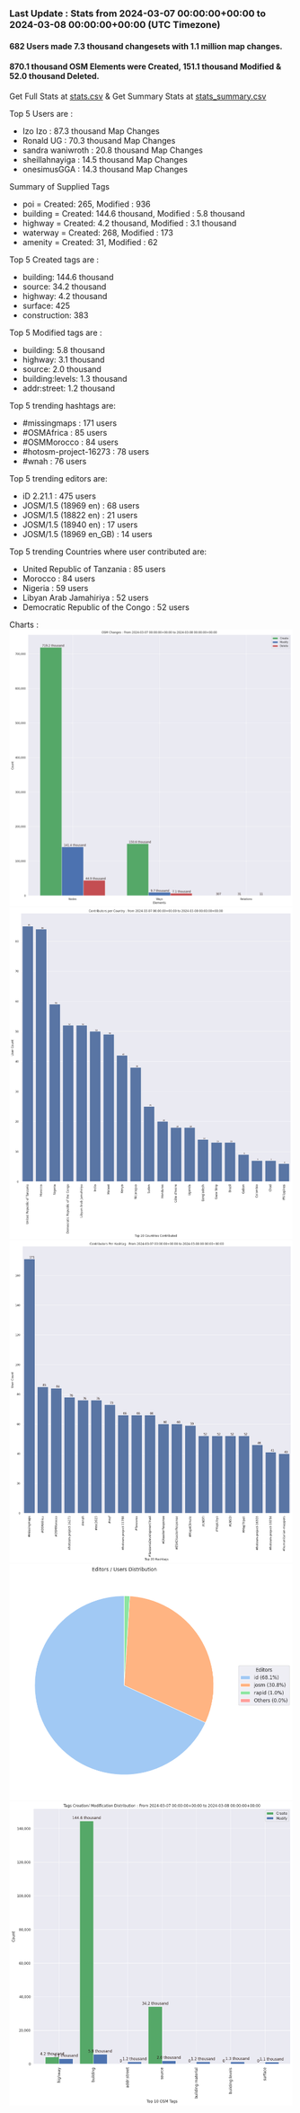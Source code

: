 ### Last Update : Stats from 2024-03-07 00:00:00+00:00 to 2024-03-08 00:00:00+00:00 (UTC Timezone)

#### 682 Users made 7.3 thousand changesets with 1.1 million map changes.
#### 870.1 thousand OSM Elements were Created, 151.1 thousand Modified & 52.0 thousand Deleted.
Get Full Stats at [stats.csv](/stats/hotosm/Daily/stats.csv)
 & Get Summary Stats at [stats_summary.csv](/stats/hotosm/Daily/stats_summary.csv)

Top 5 Users are : 
- Izo Izo : 87.3 thousand Map Changes
- Ronald UG : 70.3 thousand Map Changes
- sandra waniwroth : 20.8 thousand Map Changes
- sheillahnayiga : 14.5 thousand Map Changes
- onesimusGGA : 14.3 thousand Map Changes

Summary of Supplied Tags
- poi = Created: 265, Modified : 936
- building = Created: 144.6 thousand, Modified : 5.8 thousand
- highway = Created: 4.2 thousand, Modified : 3.1 thousand
- waterway = Created: 268, Modified : 173
- amenity = Created: 31, Modified : 62


Top 5 Created tags are :
- building: 144.6 thousand
- source: 34.2 thousand
- highway: 4.2 thousand
- surface: 425
- construction: 383


Top 5 Modified tags are :
- building: 5.8 thousand
- highway: 3.1 thousand
- source: 2.0 thousand
- building:levels: 1.3 thousand
- addr:street: 1.2 thousand


Top 5 trending hashtags are:
- #missingmaps : 171 users
- #OSMAfrica : 85 users
- #OSMMorocco : 84 users
- #hotosm-project-16273 : 78 users
- #wnah : 76 users


Top 5 trending editors are:
- iD 2.21.1 : 475 users
- JOSM/1.5 (18969 en) : 68 users
- JOSM/1.5 (18822 en) : 21 users
- JOSM/1.5 (18940 en) : 17 users
- JOSM/1.5 (18969 en_GB) : 14 users


Top 5 trending Countries where user contributed are:
- United Republic of Tanzania : 85 users
- Morocco : 84 users
- Nigeria : 59 users
- Libyan Arab Jamahiriya : 52 users
- Democratic Republic of the Congo : 52 users


 Charts : 
![Alt text](./stats_osm_changes.png) 
![Alt text](./stats_users_per_country.png) 
![Alt text](./stats_users_per_hashtag.png) 
![Alt text](./stats_editors_pie_chart.png) 
![Alt text](./stats_tags.png) 
